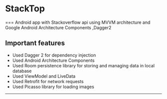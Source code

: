 # StackTop
===
 Android app with Stackoverflow api using MVVM architecture and Google Android Architecture Components ,Dagger2  
 
 ## Important features
 
 
 * Used Dagger 2 for dependency injection
 * Used Android Architecture Components
 * Used Room persistence library for storing and managing data in local database
 * Used ViewModel and LiveData
 * Used Retrofit for network requests
 * Used Picasso library for loading images
  
---